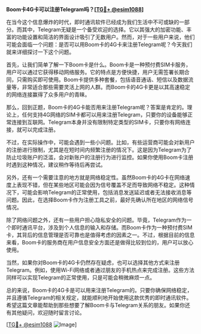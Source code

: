 **Boom卡4G卡可以注册Telegram吗？[[TG💪+ @esim1088](https://t.me/s/esim1088)]**

在当今这个信息爆炸的时代，即时通讯软件已经成为我们生活中不可或缺的一部分。而其中，Telegram无疑是一个备受欢迎的选择。它以其强大的加密功能、丰富的功能设置和简洁的界面设计吸引了无数用户。然而，对于一些用户来说，他们可能会面临一个问题：是否可以用Boom卡的4G卡来注册Telegram呢？今天我们就来详细探讨一下这个问题。

首先，让我们简单了解一下Boom卡是什么。Boom卡是一种预付费SIM卡服务，用户可以通过它获得移动网络服务。它的特点是方便快捷，用户无需签署长期合同，只需购买即可使用。Boom卡提供多种套餐，包括语音通话、短信以及数据流量等，非常适合那些需要灵活上网的人群。而Boom卡的4G卡更是以其高速稳定的网络连接赢得了众多用户的青睐。

那么，回到正题，Boom卡的4G卡能否用来注册Telegram呢？答案是肯定的。理论上，任何支持4G网络的SIM卡都可以用来注册Telegram，只要你的设备能够正常连接到互联网。Telegram本身并没有限制特定类型的SIM卡，只要你有网络连接，就可以完成注册。

不过，在实际操作中，可能会遇到一些小问题。比如，有些运营商可能会对新用户的注册进行限制，尤其是在短时间内频繁注册的情况下。这是因为Telegram为了防止垃圾账户的泛滥，会对新账户的注册行为进行监控。如果你使用Boom卡注册时遇到这种情况，建议稍作等待后再尝试。

另外，还有一个需要注意的地方就是网络稳定性。虽然Boom卡的4G卡在网络速度上表现不错，但在某些地区可能会因为信号覆盖不足而导致网络不稳定。这种情况下，可能会影响Telegram的正常使用，包括消息发送延迟或者无法接收消息等问题。因此，在选择Boom卡作为注册工具之前，最好先确认所在地区的网络信号情况。

除了网络问题之外，还有一些用户担心隐私安全的问题。毕竟，Telegram作为一个即时通讯平台，涉及到个人信息的输入和存储。而Boom卡作为一种预付费SIM卡，其背后的信息管理是否可靠也是值得考虑的因素之一。不过，根据目前的信息来看，Boom卡的服务商在用户信息安全方面还是做得比较到位的，用户可以放心使用。

当然，如果你对Boom卡的4G卡仍然存在疑虑，也可以选择其他方式来注册Telegram。例如，使用Wi-Fi网络或者通过朋友的手机热点来完成注册。这些方法同样可以实现Telegram的正常使用，只是可能会稍微麻烦一点。

总的来说，Boom卡的4G卡是可以用来注册Telegram的。只要你确保网络稳定，并且遵循Telegram的相关规定，就能顺利地开始使用这款优秀的即时通讯软件。希望这篇文章能帮助到那些想要了解Boom卡与Telegram关系的朋友。如果你还有其他疑问，欢迎随时留言讨论。

[[TG💪+ @esim1088](https://t.me/s/esim1088) ![Image](https://i.postimg.cc/4NQfJmqS/Snipaste-2025-05-13-00-14-12.png)]